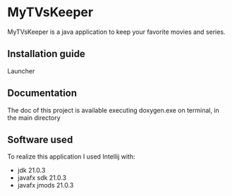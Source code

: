 # MyTVsKeeper
MyTVsKeeper is a java application to keep your favorite movies and series.

## Installation guide
Launcher 

## Documentation
The doc of this project is available executing doxygen.exe on terminal, in the main directory 

## Software used
To realize this application I used Intellij with:
- jdk 21.0.3
- javafx sdk 21.0.3
- javafx jmods 21.0.3

